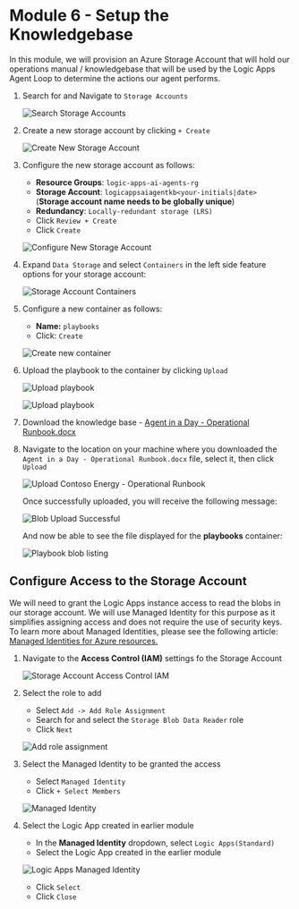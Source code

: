 # Module 6 - Setup the Knowledgebase
In this module, we will provision an Azure Storage Account that will hold our operations manual / knowledgebase that will be used by the Logic Apps Agent Loop to determine the actions our agent performs.


1. Search for and Navigate to `Storage Accounts`

    ![Search Storage Accounts](./images/06_01_search_storage_accounts.png "Search Storage Accounts")

1. Create a new storage account by clicking `+ Create` 

    ![Create New Storage Account](./images/06_02_create_new_storage_accounts.png "create new storage account")

1. Configure the new storage account as follows:

    - **Resource Groups**: `logic-apps-ai-agents-rg`
    - **Storage Account**: `logicappsaiagentkb<your-initials|date>`  (**Storage account name needs to be globally unique**)
    - **Redundancy**: `Locally-redundant storage (LRS)`
    - Click `Review + Create`
    - Click  `Create`

    ![Configure New Storage Account](./images/06_03_configure_new_storage_accounts.png "configure new storage account")

1. Expand `Data Storage` and select `Containers` in the left side feature options for your storage account:

    ![Storage Account Containers](./images/06_04_storage_account_containers.png "storage account containers")

1. Configure a new container as follows:
    
    - **Name:** `playbooks`
    - Click: `Create`

    ![Create new container](./images/06_05_new_storage_account_container.png "create new container")


1. Upload the playbook to the container by clicking `Upload`

    ![Upload playbook](./images/06_06_upload_playbook.png "Upload playbook")

    ![Upload playbook](./images/06_06_upload_playbook.png "upload playbook")

1. Download the knowledge base - [Agent in a Day - Operational Runbook.docx](./resources/Agent%20in%20a%20Day%20-%20Operational%20Runbook.docx "download playbook")
   
2. Navigate to the location on your machine where you downloaded the `Agent in a Day - Operational Runbook.docx` file, select it, then click `Upload`

    ![Upload Contoso Energy - Operational Runbook](./images/06_07_upload_operational_runbook.png "upload operational runbook")

    Once successfully uploaded, you will receive the following message:
    
    ![Blob Upload Successful](./images/06_08_upload_success.png "blob upload successful")

    And now be able to see the file displayed for the **playbooks** container:

    ![Playbook blob listing](./images/06_09_playbook_blob_list.png "playbook blob listing")


## Configure Access to the Storage Account
We will need to grant the Logic Apps instance access to read the blobs in our storage account. We will use Managed Identity for this purpose as it simplifies assigning access and does not require the use of security keys. To learn more about Managed Identities, please see the following article: <a href="https://learn.microsoft.com/en-us/entra/identity/managed-identities-azure-resources/overview" title="Managed Identities for Azure resources">Managed Identities for Azure resources. </a>

1. Navigate to the **Access Control (IAM)** settings  fo the Storage Account 

    ![Storage Account Access Control IAM](./images/06_10_storage_account_access_control.png "storage account access control iam")

1. Select the role to add

    - Select `Add -> Add Role Assignment`
    - Search for and select the `Storage Blob Data Reader` role
    - Click `Next`

    ![Add role assignment](./images/06_11_add_role_assignment.png "add role assignment")

1. Select the Managed Identity to be granted the access

    - Select `Managed Identity`
    - Click `+ Select Members`

    ![Managed Identity](./images/06_12_managed_identity.png "managed identity")

1. Select the Logic App created in earlier module

    - In the **Managed Identity** dropdown, select `Logic Apps(Standard)`
    - Select the Logic App created in the earlier module

    ![Logic Apps Managed Identity](./images/06_13_logic_apps_managed_identity.png "logic apps managed identity")

    - Click `Select`
    - Click `Close`

